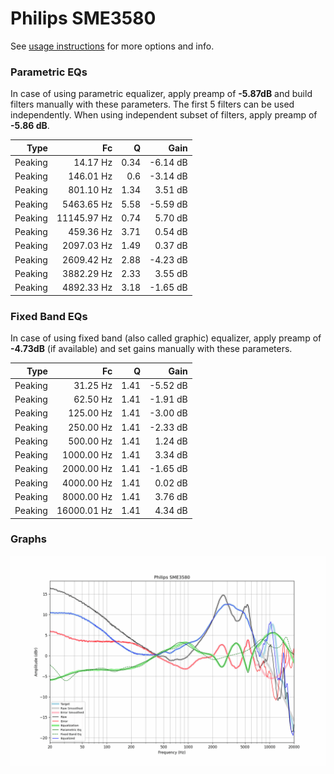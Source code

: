# Philips SME3580
See [usage instructions](https://github.com/jaakkopasanen/AutoEq#usage) for more options and info.

### Parametric EQs
In case of using parametric equalizer, apply preamp of **-5.87dB** and build filters manually
with these parameters. The first 5 filters can be used independently.
When using independent subset of filters, apply preamp of **-5.86 dB**.

| Type    | Fc          |    Q | Gain     |
|--------:|------------:|-----:|---------:|
| Peaking | 14.17 Hz    | 0.34 | -6.14 dB |
| Peaking | 146.01 Hz   | 0.6  | -3.14 dB |
| Peaking | 801.10 Hz   | 1.34 | 3.51 dB  |
| Peaking | 5463.65 Hz  | 5.58 | -5.59 dB |
| Peaking | 11145.97 Hz | 0.74 | 5.70 dB  |
| Peaking | 459.36 Hz   | 3.71 | 0.54 dB  |
| Peaking | 2097.03 Hz  | 1.49 | 0.37 dB  |
| Peaking | 2609.42 Hz  | 2.88 | -4.23 dB |
| Peaking | 3882.29 Hz  | 2.33 | 3.55 dB  |
| Peaking | 4892.33 Hz  | 3.18 | -1.65 dB |

### Fixed Band EQs
In case of using fixed band (also called graphic) equalizer, apply preamp of **-4.73dB**
(if available) and set gains manually with these parameters.

| Type    | Fc          |    Q | Gain     |
|--------:|------------:|-----:|---------:|
| Peaking | 31.25 Hz    | 1.41 | -5.52 dB |
| Peaking | 62.50 Hz    | 1.41 | -1.91 dB |
| Peaking | 125.00 Hz   | 1.41 | -3.00 dB |
| Peaking | 250.00 Hz   | 1.41 | -2.33 dB |
| Peaking | 500.00 Hz   | 1.41 | 1.24 dB  |
| Peaking | 1000.00 Hz  | 1.41 | 3.34 dB  |
| Peaking | 2000.00 Hz  | 1.41 | -1.65 dB |
| Peaking | 4000.00 Hz  | 1.41 | 0.02 dB  |
| Peaking | 8000.00 Hz  | 1.41 | 3.76 dB  |
| Peaking | 16000.01 Hz | 1.41 | 4.34 dB  |

### Graphs
![](./Philips%20SME3580.png)